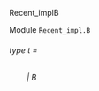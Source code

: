 Recent_implB

 Module  `` Recent_impl.B `` 
<a id="type-t"></a>
###### type t = 

<a id="type-t.B"></a>
###### &nbsp; &nbsp; &nbsp; &nbsp; | B

 



